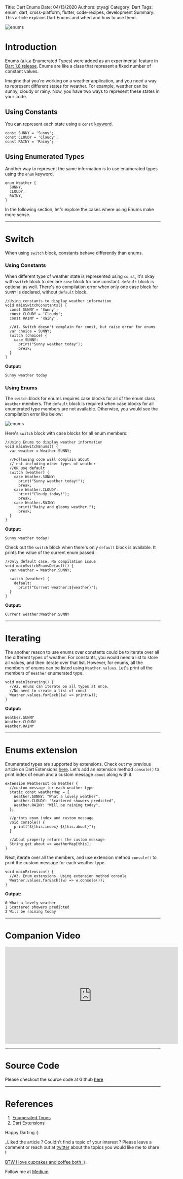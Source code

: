 Title: Dart Enums
Date: 04/13/2020
Authors: ptyagi
Category: Dart
Tags: enum, dart, cross-platform, flutter, code-recipes, development
Summary: This article explains Dart Enums and when and how to use them.


![enums]({attach}../../images/dart/enums.png)

# Introduction

Enums (a.k.a Enumerated Types) were added as an experimental feature in [Dart 1.8 release](https://news.dartlang.org/2014/11/dart-18-library-improvements-and.html). Enums are like a class that represent a fixed number of constant values.

Imagine that you're working on a weather application, and you need a way to represent different states for weather. For example, weather can be sunny, cloudy or rainy. Now, you have two ways to represent these states in your code.

## Using Constants

You can represent each state using a `const` [keyword](https://dart.dev/guides/language/language-tour#keywords).

```
const SUNNY = 'Sunny';
const CLOUDY = 'Cloudy';
const RAINY = 'Rainy';
```

## Using Enumerated Types

Another way to represent the same information is to use enumerated types using the `enum` keyword.

```
enum Weather {
  SUNNY,
  CLOUDY,
  RAINY,
}
```


In the following section, let's explore the cases where using Enums make more sense.

---

# Switch

When using `switch` block, constants behave differently than enums.

### Using Constants

When different type of weather state is represented using `const`, it's okay with
`switch` block to declare `case` block for one constant. `default` block is optional as well.
There's no compilation error when only one case block for `SUNNY` is declared, without `default` block.

```
//Using constants to display weather information
void mainSwitchConstants() {
  const SUNNY = 'Sunny';
  const CLOUDY = 'Cloudy';
  const RAINY = 'Rainy';

  //#1. Switch doesn't complain for const, but raise error for enums
  var choice = SUNNY;
  switch (choice) {
    case SUNNY:
      print("Sunny weather today");
      break;
  }
}

```

**Output:**

```
Sunny weather today
```


### Using Enums

The `switch` block for enums requires case blocks for all of the enum class `Weather` members. The `default` block is required when case blocks for all enumerated type members are not available. Otherwise, you would see the compilation error like below:

![enums]({attach}../../images/dart/enums_switch.jpg)


Here's `switch` block with case blocks for all enum members:

```
//Using Enums to display weather information
void mainSwitchEnums() {
  var weather = Weather.SUNNY;

  //Following code will complain about
  // not including other types of weather
  //OR use default
  switch (weather) {
    case Weather.SUNNY:
      print("Sunny weather today!");
      break;
    case Weather.CLOUDY:
      print("Cloudy today!");
      break;
    case Weather.RAINY:
      print("Rainy and gloomy weather.");
      break;
  }
}
```

**Output:**

```
Sunny weather today!
```

Check out the `switch` block when there's only `default` block is available. It prints the value of the current enum passed.

```
//Only default case. No compilation issue
void mainSwitchEnumsDefault() {
  var weather = Weather.SUNNY;

  switch (weather) {
    default:
      print("Current weather:${weather}");
  }
}
```

**Output:**

```
Current weather:Weather.SUNNY
```

---


# Iterating

The another reason to use enums over constants could be to iterate over all the different types of weather. For constants, you would need a list to store all values, and then iterate over that list.
However, for enums, all the members of enums can be listed using `Weather.values`. Let's print all the members of `Weather` enumerated type.

```
void mainIterating() {
  //#2. enums can iterate on all types at once.
  //No need to create a list of const
  Weather.values.forEach((w) => print(w));
}
```

**Output:**

```
Weather.SUNNY
Weather.CLOUDY
Weather.RAINY
```

---


# Enums extension

Enumerated types are supported by extensions. Check out my previous article on Dart Extensions [here](https://ptyagicodecamp.github.io/dart-extensions.html#dart-extensions). Let's add an extension method `console()` to print index of enum and a custom message `about` along with it.

```
extension WeatherExt on Weather {
  //custom message for each weather type
  static const weatherMap = {
    Weather.SUNNY: "What a lovely weather",
    Weather.CLOUDY: "Scattered showers predicted",
    Weather.RAINY: "Will be raining today",
  };

  //prints enum index and custom message
  void console() {
    print("${this.index} ${this.about}");
  }

  //about property returns the custom message
  String get about => weatherMap[this];
}
```

Next, iterate over all the members, and use extension method `console()` to print the custom message for each weather type.

```
void mainExtension() {
  //#3. Enum extensions. Using extension method console
  Weather.values.forEach((w) => w.console());
}
```

**Output:**

```
0 What a lovely weather
1 Scattered showers predicted
2 Will be raining today
```

---

# Companion Video

<iframe width="560" height="315" src="https://www.youtube.com/embed/TODO" frameborder="0" allow="accelerometer; autoplay; encrypted-media; gyroscope; picture-in-picture" allowfullscreen></iframe>

---

# Source Code

Please checkout the source code at Github [here](https://github.com/ptyagicodecamp/dart_vocab/blob/master/src/enums.dart)

---

# References

1. [Enumerated Types](https://dart.dev/guides/language/language-tour#enumerated-types)
2. [Dart Extensions](https://ptyagicodecamp.github.io/dart-extensions.html#dart-extensions)


Happy Darting :)

_Liked the article ?
Couldn't find a topic of your interest ? Please leave a comment or reach out at [twitter](https://twitter.com/ptyagi13) about the topics you would like me to share !

[BTW I love cupcakes and coffee both :)](https://www.paypal.me/pritya)_

Follow me at [Medium](https://medium.com/@ptyagicodecamp)
